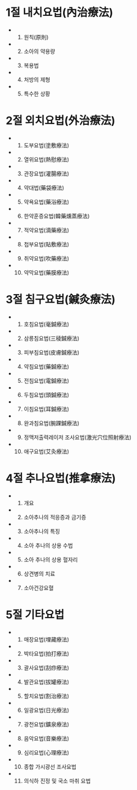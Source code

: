 # 1절 내치요법(內治療法)
- 1. 원칙(原則)
- 2. 소아의 약용량
- 3. 복용법
- 4. 처방의 제형
- 5. 특수한 상황
# 2절 외치요법(外治療法)
- 1. 도부요법(塗敷療法)
- 2. 열위요법(熱慰療法)
- 3. 관장요법(灌腸療法)
- 4. 약대법(藥袋療法)
- 5. 약욕요법(藥浴療法)
- 6. 한약훈증요법(韓藥燻蒸療法)
- 7. 적약요법(滴藥療法)
- 8. 첩부요법(貼敷療法)
- 9. 취약요법(吹藥療法)
- 10. 약막요법(藥膜療法)
# 3절 침구요법(鍼灸療法)
- 1. 호침요법(毫鍼療法)
- 2. 삼릉침요법(三稜鍼療法)
- 3. 피부침요법(皮膚鍼療法)
- 4. 약침요법(藥鍼療法)
- 5. 전침요법(電鍼療法)
- 6. 두침요법(頭鍼療法)
- 7. 이침요법(耳鍼療法)
- 8. 완과침요법(腕踝鍼療法)
- 9. 정맥저출력레이저 조사요법(激光穴位照射療法)
- 10. 애구요법(艾灸療法)
# 4절 추나요법(推拿療法)
- 1. 개요
- 2. 소아추나의 적응증과 금기증
- 3. 소아추나의 특징
- 4. 소아 추나의 상용 수법
- 5. 소아 추나의 상용 혈자리
- 6. 상견병의 치료
- 7. 소아건강요혈
# 5절 기타요법
- 1. 매장요법(埋藏療法)
- 2. 박타요법(拍打療法)
- 3. 괄사요법(刮痧療法)
- 4. 발관요법(拔罐療法)
- 5. 할치요법(割治療法)
- 6. 일광요법(日光療法)
- 7. 광천요법(鑛泉療法)
- 8. 음악요법(音樂療法)
- 9. 심리요법(心理療法)
- 10. 종합 가시광선 조사요법
- 11. 의식하 진정 및 국소 마취 요법
